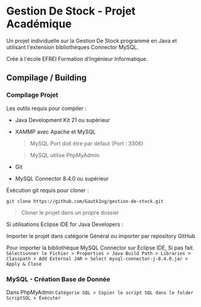 # Gestion De Stock - Projet Académique

Un projet individuelle sur la Gestion De Stock programmé en Java et utilisant l'extension bibliothèques Connector MySQL.

Crée à l'école EFREI Formation d'Ingénieur Informatique.

## Compilage / Building

### Compilage Projet

Les outils requis pour compiler :

* Java Development Kit 21 ou supérieur
* XAMMP avec Apache et MySQL
  > MySQL Port doit être par défaut (Port : 3306)

  > MySQL utilise PhpMyAdmin
* Git
* MySQL Connector 8.4.0 ou supérieur

Éxécution git requis pour cloner :
```
git clone https://github.com/Gautk1ng/gestion-de-stock.git
```
> Cloner le projet dans un propre dossier

Si utilisations Eclipse IDE for Java Developers :

Importer le projet dans catégorie Général ou importer par repository GitHub

Pour importer la bibliothèque MySQL Connector sur Eclipse IDE, Si pas fait. `Sélectionner le Fichier > Properties > Java Build Path > Libraries > Classpath > Add External JAR > Select mysql-connector-j-8.4.0.jar > Apply & Close`

### MySQL - Création Base de Donnée

Dans PhpMyAdmin `Catégorie SQL > Copier le script SQL dans le folder ScriptSQL > Éxécuter`
